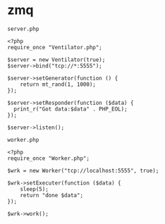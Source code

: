 zmq
===

``server.php``

    <?php
    require_once "Ventilator.php";

    $server = new Ventilator(true);
    $server->bind("tcp://*:5555");

    $server->setGenerator(function () {
        return mt_rand(1, 1000);
    });

    $server->setResponder(function ($data) {
      print_r("Got data:$data" . PHP_EOL);
    });

    $server->listen();

``worker.php``

    <?php
    require_once "Worker.php";

    $wrk = new Worker("tcp://localhost:5555", true);

    $wrk->setExecuter(function ($data) {
        sleep(5);
        return "done $data";
    });

    $wrk->work();